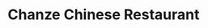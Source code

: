---
title: "Chanze Chinese Restaurant"
address: "7 St Andrew's Street, Co. Dublin, 2"
tel: "+353 (0)1 679 2988"
county: "Dublin"
category: "Asian Restaurants"
type: "Content"
lat: "53.34366989135742"
lng: "-6.260427474975586"
---